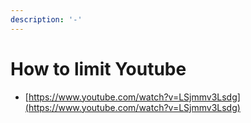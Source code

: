 ```yaml
---
description: '-'
---
```


# How to limit Youtube

* [https://www.youtube.com/watch?v=LSjmmv3Lsdg](https://www.youtube.com/watch?v=LSjmmv3Lsdg)
